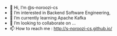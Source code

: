 - 👋 Hi, I’m @s-noroozi-cs
- 👀 I’m interested in Backend Software Engineering, 
- 🌱 I’m currently learning Apache Kafka
- 💞️ I’m looking to collaborate on ...
- 📫 How to reach me : http://s-noroozi-cs.github.io/

<!---
s-noroozi-cs/s-noroozi-cs is a ✨ special ✨ repository because its `README.md` (this file) appears on your GitHub profile.
You can click the Preview link to take a look at your changes.
--->
